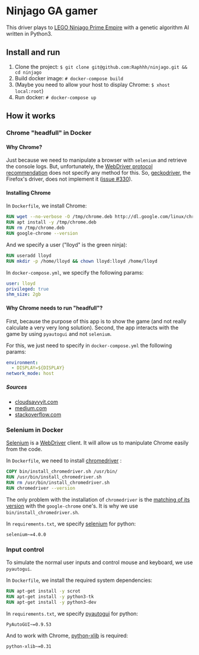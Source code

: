 # Ninjago GA gamer

This driver plays to [LEGO Ninjago Prime Empire](https://www.lego.com/fr-be/kids/games/ninjago/prime-empire-f98e88849512c6f12bb01678c9ce6c65) with a genetic algorithm AI written in Python3.


## Install and run

 1. Clone the project: `$ git clone git@github.com:Raphhh/ninjago.git && cd ninjago`
 2. Build docker image: `# docker-compose build`
 3. (Maybe you need to allow your host to display Chrome: `$ xhost local:root`)
 4. Run docker: `# docker-compose up`

## How it works

### Chrome "headfull" in Docker

#### Why Chrome?

Just because we need to manipulate a browser with `selenium` and retrieve the console logs.
But, unfortunately, the [WebDriver protocol recommendation](https://www.w3.org/TR/webdriver1/) does not specify any method for this.
So, [geckodriver](https://github.com/mozilla/geckodriver), the Firefox's driver, does not implement it ([issue #330](https://github.com/mozilla/geckodriver/issues/330)).

#### Installing Chrome

In `Dockerfile`, we install Chrome:

```dockerfile
RUN wget --no-verbose -O /tmp/chrome.deb http://dl.google.com/linux/chrome/deb/pool/main/g/google-chrome-stable/google-chrome-stable_95.0.4638.54-1_amd64.deb
RUN apt install -y /tmp/chrome.deb
RUN rm /tmp/chrome.deb
RUN google-chrome --version
```

And we specify a user ("lloyd" is the green ninja):

```dockerfile
RUN useradd lloyd
RUN mkdir -p /home/lloyd && chown lloyd:lloyd /home/lloyd
```

In `docker-compose.yml`, we specify the following params:

```yaml
user: lloyd
privileged: true
shm_size: 2gb
```

#### Why Chrome needs to run "headfull"?

First, because the purpose of this app is to show the game (and not really calculate a very very long solution).
Second, the app interacts with the game by using `pyautogui` and not `selenium`.

For this, we just need to specify in `docker-compose.yml` the following params:

```yaml
environment:
  - DISPLAY=${DISPLAY}
network_mode: host
```

##### Sources

 - [cloudsavvyit.com](https://www.cloudsavvyit.com/10520/how-to-run-gui-applications-in-a-docker-container/)
 - [medium.com](https://medium.com/dot-debug/running-chrome-in-a-docker-container-a55e7f4da4a8)
 - [stackoverflow.com](https://stackoverflow.com/questions/28392949/running-chromium-inside-docker-gtk-cannot-open-display-0/34586732)

### Selenium in Docker

[Selenium](https://www.selenium.dev/) is a [WebDriver](https://developer.mozilla.org/en-US/docs/Web/WebDriver) client.
It will allow us to manipulate Chrome easily from the code.


In `Dockerfile`, we need to install [chromedriver](https://chromedriver.chromium.org) :

```dockerfile
COPY bin/install_chromedriver.sh /usr/bin/
RUN /usr/bin/install_chromedriver.sh
RUN rm /usr/bin/install_chromedriver.sh
RUN chromedriver --version
```

The only problem with the installation of `chromedriver` is the [matching of its version](https://chromedriver.chromium.org/downloads/version-selection) with the `google-chrome` one's. It is why we use `bin/install_chromedriver.sh`.

In `requirements.txt`, we specify [selenium](https://selenium-python.readthedocs.io/) for python:

```text
selenium~=4.0.0
```

### Input control

To simulate the normal user inputs and control mouse and keyboard, we use `pyautogui`.

In  `Dockerfile`, we install the required system dependencies:

```dockerfile
RUN apt-get install -y scrot
RUN apt-get install -y python3-tk
RUN apt-get install -y python3-dev
```

In `requirements.txt`, we specify [pyautogui](https://pyautogui.readthedocs.io) for python:

```text
PyAutoGUI~=0.9.53
```

And to work with Chrome, [python-xlib](https://pypi.org/project/python-xlib/) is required:

```text
python-xlib~=0.31
```


